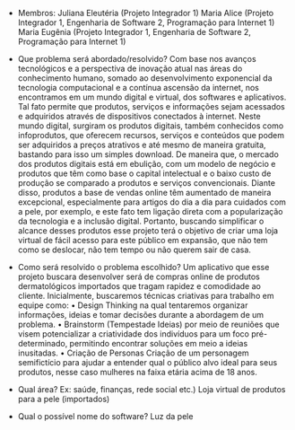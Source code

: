- Membros:
Juliana Eleutéria (Projeto Integrador 1)
Maria Alice (Projeto Integrador 1, Engenharia de Software 2, Programação para Internet 1)
Maria Eugênia (Projeto Integrador 1, Engenharia de Software 2, Programação para Internet 1)

- Que problema será abordado/resolvido?
Com base nos avanços tecnológicos e a perspectiva de inovação atual nas áreas do conhecimento humano, somado ao desenvolvimento exponencial da tecnologia computacional e a contínua ascensão da internet, nos encontramos em um mundo digital e virtual, dos softwares e aplicativos. Tal fato permite que produtos, serviços e informações sejam acessados e adquiridos através de dispositivos conectados à internet. Neste mundo digital, surgiram os produtos digitais, também conhecidos como infoprodutos, que oferecem recursos, serviços e conteúdos que podem ser adquiridos a preços atrativos e até mesmo de maneira gratuita, bastando para isso um simples download. De maneira que, o mercado dos produtos digitais está em ebulição, com um modelo de negócio e produtos que têm como base o capital intelectual e o baixo custo de produção se comparado a produtos e serviços convencionais.
Diante disso, produtos a base de vendas online têm aumentado de maneira excepcional, especialmente para artigos do dia a dia para cuidados com a pele, por exemplo, e este fato tem ligação direta com a popularização da tecnologia e a inclusão digital. Portanto, buscando simplificar o alcance desses produtos esse projeto terá o objetivo de criar uma loja virtual de fácil acesso para este público em expansão, que não tem como se deslocar, não tem tempo ou não querem sair de casa. 
 
- Como será resolvido o problema escolhido?
Um aplicativo que esse projeto buscara desenvolver será de compras online de produtos dermatológicos importados que tragam rapidez e comodidade ao cliente.
Inicialmente, buscaremos técnicas criativas para trabalho em equipe como:
•	Design Thinking na qual tentaremos organizar informações, ideias e tomar decisões durante a abordagem de um problema.
•	Brainstorm (Tempestade Ideias) por meio de reuniões que visem potencializar a criatividade dos indivíduos para um foco pré-determinado, permitindo encontrar 
soluções em meio a ideias inusitadas. 
•	Criação de Personas Criação de um personagem semifictício para ajudar a entender qual o público alvo ideal para seus produtos, nesse caso mulheres na faixa 
etária acima de 18 anos.

- Qual área? Ex: saúde, finanças, rede social etc.)
Loja virtual de produtos para a pele (importados)

- Qual o possível nome do software?
Luz da pele
